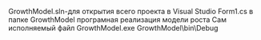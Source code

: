 GrowthModel.sln-для открытия всего проекта в Visual Studio
Form1.cs в папке GrowthModel програмная реализация модели роста
Сам исполняемый файл GrowthModel.exe GrowthModel\bin\Debug
